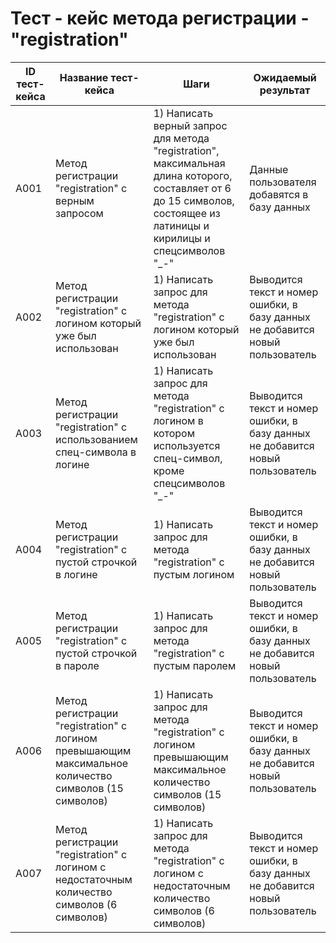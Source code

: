 # Тест - кейс метода регистрации - "registration"
| ID тест-кейса | Название тест-кейса | Шаги | Ожидаемый результат |
|-|-|-|-|
| A001 | Метод регистрации "registration" с верным запросом | 1) Написать верный запрос для метода "registration", максимальная длина которого, составляет от 6 до 15 символов, состоящее из латиницы и кирилицы и спецсимволов "_-" <br> | Данные пользователя добавятся в базу данных  |
| A002 | Метод регистрации "registration" с логином который уже был использован | 1) Написать запрос для метода "registration" с логином который уже был использован <br> | Выводится текст и номер ошибки, в базу данных не добавится новый пользователь <br> | 
| A003 | Метод регистрации "registration" с использованием спец-символа в логине  |  1) Написать запрос для метода "registration" с логином в котором используется спец-символ, кроме cпецсимволов "_-" <br> | Выводится текст и номер ошибки, в базу данных не добавится новый пользователь <br> |
| A004 | Метод регистрации "registration" с пустой строчкой в логине |  1) Написать запрос для метода "registration" с пустым логином <br>| Выводится текст и номер ошибки, в базу данных не добавится новый пользователь <br> |
| A005 | Метод регистрации "registration" с пустой строчкой в пароле |  1) Написать запрос для метода "registration" с пустым паролем <br>| Выводится текст и номер ошибки, в базу данных не добавится новый пользователь <br> |
| A006 | Метод регистрации "registration" с логином превышающим максимальное количество символов (15 символов) |  1) Написать запрос для метода "registration" с логином превышающим максимальное количество символов (15 символов) <br> | Выводится текст и номер ошибки, в базу данных не добавится новый пользователь <br> |
| A007 | Метод регистрации "registration" с логином с недостаточным количество символов (6 символов) |  1) Написать запрос для метода "registration" с логином с недостаточным количество символов (6 символов) <br> | Выводится текст и номер ошибки, в базу данных не добавится новый пользователь <br> |
